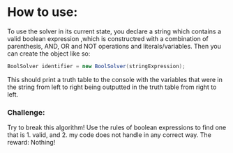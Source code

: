 # How to use:

To use the solver in its current state, you declare a string which contains a valid boolean expression ,which
is constructred with a combination of parenthesis, AND, OR and NOT operations and literals/variables.
Then you can create the object like so:

```java
BoolSolver identifier = new BoolSolver(stringExpression);
```

This should print a truth table to the console with the variables that were in the string from left to right being outputted in the truth table from right to left.

### Challenge:
Try to break this algorithm! Use the rules of boolean expressions to find one that is 1. valid, and 2. my code does not handle in any correct way.
The reward: Nothing!
